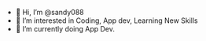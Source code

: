 - 👋 Hi, I’m @sandy088
- 👀 I’m interested in Coding, App dev, Learning New Skills
- 🌱 I’m currently doing App Dev.


<!---
sandy088/sandy088 is a ✨ special ✨ repository because its `README.md` (this file) appears on your GitHub profile.
You can click the Preview link to take a look at your changes.
--->
